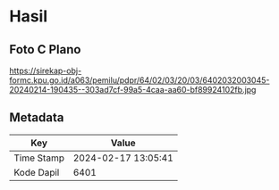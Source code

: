 # Hasil

## Foto C Plano

https://sirekap-obj-formc.kpu.go.id/a063/pemilu/pdpr/64/02/03/20/03/6402032003045-20240214-190435--303ad7cf-99a5-4caa-aa60-bf89924102fb.jpg


## Metadata

| Key        | Value               |
| ---------- | ------------------- |
| Time Stamp | 2024-02-17 13:05:41 |
| Kode Dapil | 6401                |



